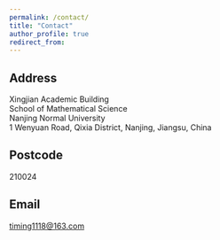 ```yaml
---
permalink: /contact/
title: "Contact"
author_profile: true
redirect_from: 
---
```


## Address

Xingjian Academic Building\
School of Mathematical Science\
Nanjing Normal University\
1 Wenyuan Road, Qixia District, Nanjing, Jiangsu, China

## Postcode

210024

## Email

[timing1118@163.com](mailto:timing1118@163.com)

